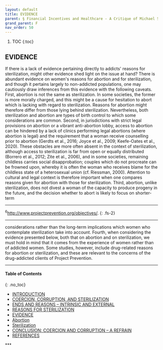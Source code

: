```yaml
---
layout: default
title: EVIDENCE  
parent: § Financial Incentives and Healthcare - A Critique of Michael Sandel   
grand_parent: F
nav_order: 50 
---
```

<style>
.dont-break-out {
  /* These are technically the same, but use both */
  overflow-wrap: break-word;
  word-wrap: break-word;

     -ms-word-break: break-all;
  /* This is the dangerous one in WebKit, as it breaks things wherever */
  word-break: break-all;
  /* Instead use this non-standard one: */
  word-break: break-word;
}

.youtube-container {
    position: relative;
    width: 100%;
    height: 0;
    padding-bottom: 56.25%;
}
.youtube-video {
    position: absolute;
    top: 0;
    left: 0;
    width: 100%;
    height: 100%;
}

</style>

<div class="dont-break-out" markdown="1">

1. TOC
{:toc}

## EVIDENCE
If there is a lack of evidence pertaining directly to addicts' reasons for sterilization, might other evidence shed light on the issue at hand? There is abundant evidence on women's reasons for abortion and for sterilization, and though it pertains largely to non-addicted populations, one may cautiously draw inferences from this evidence with the following caveats. First, abortion is not the same as sterilization. In some societies, the former is more morally charged, and this might be a cause for hesitation to abort which is lacking with regard to sterilization. Reasons for abortion might therefore differ from those lying behind sterilization. Nevertheless, both sterilization and abortion are types of birth control to which some considerations are common. Second, in jurisdictions with strict legal provisions on abortion or a vibrant anti-abortion lobby, access to abortion can be hindered by a lack of clinics performing legal abortions (where abortion is legal) and the requirement that a woman receive counselling prior to abortion (Gerdts et al., 2016; Joyce et al., 2009; Keefe-Oates et al., 2020). These obstacles are more often absent in the context of sterilization, although access to sterilization is far from open or equally distributed (Borrero et al., 2012; Zite et al., 2006), and in some societies, remaining childless carries social disapprobation; couples which do not procreate can be frowned upon, whereby it is often the woman who receives blame for the childless state of a heterosexual union (cf. Riessman, 2000). Attention to cultural and legal context is therefore important when one compares reasons given for abortion with those for sterilization. Third, abortion, unlike sterilization, does not divest a woman of the capacity to produce progeny in the future, and the decision whether to abort is likely to focus on shorter-term

***
<sup>6</sup>http://www.projectprevention.org/objectives/.
{: .fs-2}
***

considerations rather than the long-term implications which women who contemplate sterilization take into account. Fourth, when considering the evidence presented below, both that on abortion and on sterilization, we must hold in mind that it comes from the experience of women rather than of addicted women. Some studies, however, include drug-related reasons for abortion or sterilization, and these are relevant to the concerns of the drug-addicted clients of Project Prevention.

***

#### Table of Contents
{: .no_toc}

<ul><li> <a href="/docs/F/Financial-Incentives-and-Healthcare-A-Critique-of-Michael-Sandel-1/">
INTRODUCTION</a></li><li> <a href="/docs/F/Financial-Incentives-and-Healthcare-A-Critique-of-Michael-Sandel-2/">
COERCION, CORRUPTION, AND STERILIZATION</a></li><li> <a href="/docs/F/Financial-Incentives-and-Healthcare-A-Critique-of-Michael-Sandel-3/">
ENDS AND REASONS – INTRINSIC AND EXTERNAL</a></li><li> <a href="/docs/F/Financial-Incentives-and-Healthcare-A-Critique-of-Michael-Sandel-4/">
REASONS FOR STERILIZATION</a></li><li> <a href="/docs/F/Financial-Incentives-and-Healthcare-A-Critique-of-Michael-Sandel-5/">
EVIDENCE</a></li><li> <a href="/docs/F/Financial-Incentives-and-Healthcare-A-Critique-of-Michael-Sandel-6/">
Abortion</a></li><li> <a href="/docs/F/Financial-Incentives-and-Healthcare-A-Critique-of-Michael-Sandel-7/">
Sterilization</a></li><li> <a href="/docs/F/Financial-Incentives-and-Healthcare-A-Critique-of-Michael-Sandel-8/">
CONCLUSION: COERCION AND CORRUPTION – A REFRAIN</a></li><li> <a href="/docs/F/Financial-Incentives-and-Healthcare-A-Critique-of-Michael-Sandel-9/">
REFERENCES</a></li></ul>
***

</div>
